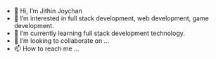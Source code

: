 - 👋 Hi, I’m Jithin Joychan
- 👀 I’m interested in full stack development, web development, game development.
- 🌱 I’m currently learning full stack development technology.
- 💞️ I’m looking to collaborate on ...
- 📫 How to reach me ...

<!---
gthinjoy/gthinjoy is a ✨ special ✨ repository because its `README.md` (this file) appears on your GitHub profile.
You can click the Preview link to take a look at your changes.
--->
